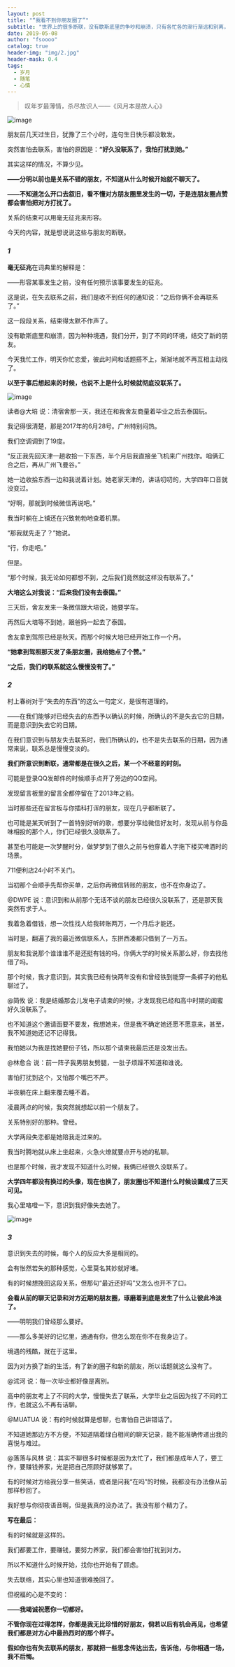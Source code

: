 ```yaml
---
layout: post
title: "“我看不到你朋友圈了”"
subtitle: "世界上的很多断联，没有歇斯底里的争吵和崩溃，只有各忙各的渐行渐远和别离，就这样悄无声息地结束了。”"
date: 2019-05-08 
author: "fsoooo"
catalog: true
header-img: "img/2.jpg"
header-mask: 0.4
tags:
  - 岁月
  - 随笔
  - 心情
---
```



> 叹年岁最薄情，杀尽故识人——《风月本是故人心》

![image](http://upload-images.jianshu.io/upload_images/6943526-8c5f759d261b685e?imageMogr2/auto-orient/strip%7CimageView2/2/w/1240)



朋友前几天过生日，犹豫了三个小时，连句生日快乐都没敢发。

突然害怕去联系，害怕的原因是：**“好久没联系了，我怕打扰到她。”**

其实这样的情况，不算少见。

**——分明以前也是关系不错的朋友，不知道从什么时候开始就不聊天了。**

**——不知道怎么开口去叙旧，看不懂对方朋友圈里发生的一切，于是连朋友圈点赞都会害怕把对方打扰了。**

关系的结束可以用毫无征兆来形容。

今天的内容，就是想说说这些与朋友的断联。

### *1*

**毫无征兆**在词典里的解释是：

——形容某事发生之前，没有任何预示该事要发生的征兆。

这是说，在失去联系之前，我们是收不到任何的通知说：“之后你俩不会再联系了。”

这一段段关系，结束得太默不作声了。

没有歇斯底里和崩溃，因为种种境遇，我们分开，到了不同的环境，结交了新的朋友。

今天我忙工作，明天你忙恋爱，彼此时间和话题搭不上，渐渐地就不再互相主动找了。

**以至于事后想起来的时候，也说不上是什么时候就彻底没联系了。**

![image](http://upload-images.jianshu.io/upload_images/6943526-f8d621988abd4742?imageMogr2/auto-orient/strip%7CimageView2/2/w/1240)

读者@大培 说：清宿舍那一天，我还在和我舍友商量着毕业之后去泰国玩。

我记得很清楚，那是2017年的6月28号。广州特别闷热。

我们空调调到了19度。

“反正我先回天津一趟收拾一下东西，半个月后我直接坐飞机来广州找你。咱俩汇合之后，再从广州飞曼谷。”

她一边收拾东西一边和我说着计划。她老家天津的，讲话叨叨的，大学四年口音就没变过。

“好啊，那就到时候微信再说吧。”

我当时躺在上铺还在兴致勃勃地查着机票。

“那我就先走了？”她说。

“行，你走吧。”

但是。

“那个时候，我无论如何都想不到，之后我们竟然就这样没有联系了。”

**大培这么对我说：“后来我们没有去泰国。”**

三天后，舍友发来一条微信跟大培说，她要学车。

再然后大培等不到她，跟爸妈一起去了泰国。

舍友拿到驾照已经是秋天。而那个时候大培已经开始工作一个月。

**“她拿到驾照那天发了条朋友圈，我给她点了个赞。”**

**“之后，我们的联系就这么慢慢没有了。”**

### *2*

村上春树对于“失去的东西”的这么一句定义，是很有道理的。

——在我们能够对已经失去的东西予以确认的时候，所确认的不是失去它的日期，而是意识到失去它的日期。

在我们意识到与朋友失去联系时，我们所确认的，也不是失去联系的日期，因为通常来说，联系总是慢慢变淡的。

**我们所意识到断联，通常都是在很久之后，某一个不经意的时刻。**

可能是登录QQ发邮件的时候顺手点开了旁边的QQ空间。

发现留言板里的留言全都停留在了2013年之前。

当时那些还在留言板与你插科打诨的朋友，现在几乎都断联了。

也可能是某天听到了一首特别好听的歌，想要分享给微信好友时，发现从前与你品味相投的那个人，你们已经很久没联系了。

甚至也可能是一次梦醒时分，做梦梦到了很久之前与他穿着人字拖下楼买啤酒时的场景。

711便利店24小时不关门。

当初那个会顺手先帮你买单，之后你再微信转账的朋友，也不在你身边了。

@DWPE 说：意识到和从前那个无话不谈的朋友已经很久没联系了，还是那天我突然有求于人。

我着急着借钱，想一次性找人给我转账两万，一个月后才能还。

当时是，翻遍了我的最近微信联系人，东拼西凑都只借到了一万五。

朋友和我说那个谁谁谁不是还挺有钱的吗，你俩大学的时候关系那么好，你去找他借了吗。

那个时候，我才意识到，其实我已经有快两年没有和曾经铁到能穿一条裤子的他私聊过了。

@简攸 说：我是结婚那会儿发电子请柬的时候，才发现我已经和高中时期的闺蜜好久没联系了。

也不知道这个邀请函要不要发，我想她来，但是我不确定她还愿不愿意来，甚至，我不知道她还记不记得我。

我怕她以为我是找她要份子钱，所以那个请柬我最后还是没发出去。

@林愈合 说：前一阵子我男朋友劈腿，一肚子烦躁不知道和谁说。

害怕打扰到这个，又怕那个嘴巴不严。

半夜躺在床上翻来覆去睡不着。

凌晨两点的时候，我突然就想起以前一个朋友了。

关系特别好的那种。曾经。

大学两段失恋都是她陪我走过来的。

我当时腾地就从床上坐起来，火急火燎就要点开与她的私聊。

也是那个时候，我才发现不知道什么时候，我俩已经很久没联系了。

**大学四年都没有换过的头像，现在也换了，朋友圈也不知道什么时候设置成了三天可见。**

我心里咯噔一下，意识到我好像失去她了。

![image](http://upload-images.jianshu.io/upload_images/6943526-dfb9ea257df4af9f?imageMogr2/auto-orient/strip%7CimageView2/2/w/1240)

### *3*

意识到失去的时候，每个人的反应大多是相同的。

会有怅然若失的那种感觉，心里莫名其妙就好堵。

有的时候想挽回这段关系，但那句“最近还好吗”又怎么也开不了口。

**会看从前的聊天记录和对方近期的朋友圈，琢磨着到底是发生了什么让彼此冷淡了。**

——明明我们曾经那么要好。

——那么多美好的记忆里，通通有你，但怎么现在你不在我身边了。

境遇的残酷，就在于这里。

因为对方换了新的生活，有了新的圈子和新的朋友，所以话题就这么没有了。

@沭河 说：每一次毕业都好像是离别。

高中的朋友考上了不同的大学，慢慢失去了联系，大学毕业之后因为找了不同的工作，也就这么不再有话聊。

@MUATUA 说：有的时候就算是想聊，也害怕自己讲错话了。

不知道她那边方不方便，不知道隔着绿白相间的聊天记录，能不能准确传递出我的喜悦与难过。

@落落与风林 说：其实不聊很多时候都是因为太忙了，我们都是成年人了，要工作，要赚钱养家，光是把自己照顾好就够累了。

有的时候对方给我分享一些笑话，或者是问我“在吗”的时候，我都没有办法像从前那样秒回了。

我好想与你彻夜语音啊，但是我真的没办法了。我没有那个精力了。

**写在最后：**

有的时候就是这样的。

我们都要工作，要赚钱，要努力养家，我们都会害怕打扰到对方。

所以不知道什么时候开始，找你也开始有了顾虑。

失去联络，其实心里也知道很难挽回了。

但祝福的心是不变的：

**——我竭诚祝愿你一切都好。**

**不管你现在过得怎样，你都是我无比珍惜的好朋友，倘若以后有机会再见，也希望我们都是对方心中最热烈时的那个样子。**

**假如你也有失去联系的朋友，那就把一些思念传达出去，告诉他，与你相遇一场，我不后悔。**
